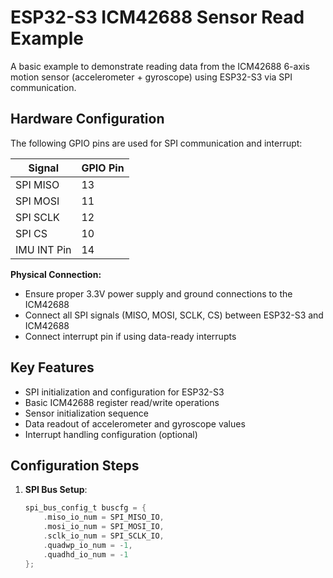 # ESP32-S3 ICM42688 Sensor Read Example

A basic example to demonstrate reading data from the ICM42688 6-axis motion sensor (accelerometer + gyroscope) using ESP32-S3 via SPI communication.

## Hardware Configuration
The following GPIO pins are used for SPI communication and interrupt:

| Signal       | GPIO Pin |
|--------------|----------|
| SPI MISO     | 13       |
| SPI MOSI     | 11       |
| SPI SCLK     | 12       |
| SPI CS       | 10       |
| IMU INT Pin  | 14       |

**Physical Connection:**
- Ensure proper 3.3V power supply and ground connections to the ICM42688
- Connect all SPI signals (MISO, MOSI, SCLK, CS) between ESP32-S3 and ICM42688
- Connect interrupt pin if using data-ready interrupts

## Key Features
- SPI initialization and configuration for ESP32-S3
- Basic ICM42688 register read/write operations
- Sensor initialization sequence
- Data readout of accelerometer and gyroscope values
- Interrupt handling configuration (optional)

## Configuration Steps
1. **SPI Bus Setup**:
   ```c
   spi_bus_config_t buscfg = {
       .miso_io_num = SPI_MISO_IO,
       .mosi_io_num = SPI_MOSI_IO,
       .sclk_io_num = SPI_SCLK_IO,
       .quadwp_io_num = -1,
       .quadhd_io_num = -1
   };